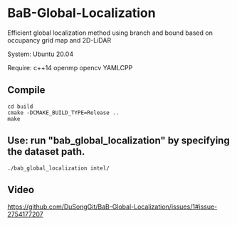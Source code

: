# BaB-Global-Localization
Efficient  global localization method using branch and bound based on occupancy grid map and 2D-LiDAR

System: Ubuntu 20.04

Require: c++14  openmp  opencv  YAMLCPP

Compile
-------
    cd build
    cmake -DCMAKE_BUILD_TYPE=Release ..
    make

Use: run "bab_global_localization" by specifying the dataset path.
-------
    ./bab_global_localization intel/

Video
-------
https://github.com/DuSongGit/BaB-Global-Localization/issues/1#issue-2754177207
